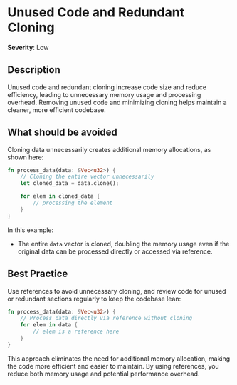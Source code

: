 # Unused Code and Redundant Cloning

**Severity**: Low

## Description

Unused code and redundant cloning increase code size and reduce efficiency, leading to unnecessary memory usage and
processing overhead. Removing unused code and minimizing cloning helps maintain a cleaner, more efficient codebase.

## What should be avoided

Cloning data unnecessarily creates additional memory allocations, as shown here:

```rust
fn process_data(data: &Vec<u32>) {
    // Cloning the entire vector unnecessarily
    let cloned_data = data.clone();

    for elem in cloned_data {
        // processing the element
    }
}
```

In this example:

- The entire `data` vector is cloned, doubling the memory usage even if the original data can be processed directly or
  accessed via reference.

## Best Practice

Use references to avoid unnecessary cloning, and review code for unused or redundant sections regularly to keep the
codebase lean:

```rust
fn process_data(data: &Vec<u32>) {
    // Process data directly via reference without cloning
    for elem in data {
        // elem is a reference here
    }
}
```

This approach eliminates the need for additional memory allocation, making the code more efficient and easier to
maintain. By using references, you reduce both memory usage and potential performance overhead.
